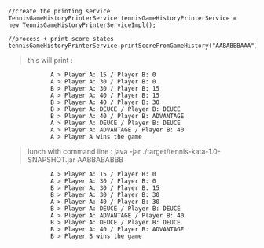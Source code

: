 ```
//create the printing service
TennisGameHistoryPrinterService tennisGameHistoryPrinterService =
new TennisGameHistoryPrinterServiceImpl();

//process + print score states
tennisGameHistoryPrinterService.printScoreFromGameHistory("AABABBBAAA");
```

> this will print :

                A > Player A: 15 / Player B: 0
                A > Player A: 30 / Player B: 0
                B > Player A: 30 / Player B: 15
                A > Player A: 40 / Player B: 15
                B > Player A: 40 / Player B: 30
                B > Player A: DEUCE / Player B: DEUCE
                B > Player A: 40 / Player B: ADVANTAGE
                A > Player A: DEUCE / Player B: DEUCE
                A > Player A: ADVANTAGE / Player B: 40
                A > Player A wins the game

> lunch with command line : java -jar ./target/tennis-kata-1.0-SNAPSHOT.jar AABBABABBB

                A > Player A: 15 / Player B: 0
                A > Player A: 30 / Player B: 0
                B > Player A: 30 / Player B: 15
                B > Player A: 30 / Player B: 30
                A > Player A: 40 / Player B: 30
                B > Player A: DEUCE / Player B: DEUCE
                A > Player A: ADVANTAGE / Player B: 40
                B > Player A: DEUCE / Player B: DEUCE
                B > Player A: 40 / Player B: ADVANTAGE
                B > Player B wins the game
